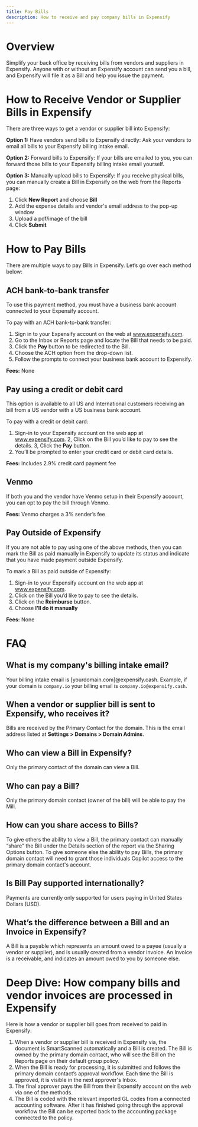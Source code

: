 ```yaml
---
title: Pay Bills 
description: How to receive and pay company bills in Expensify 
---
```

<!-- The lines above are required by Jekyll to process the .md file -->

# Overview
Simplify your back office by receiving bills from vendors and suppliers in Expensify. Anyone with or without an Expensify account can send you a bill, and Expensify will file it as a Bill and help you issue the payment.

# How to Receive Vendor or Supplier Bills in Expensify 

There are three ways to get a vendor or supplier bill into Expensify: 

**Option 1:** Have vendors send bills to Expensify directly: Ask your vendors to email all bills to your Expensify billing intake email. 

**Option 2:** Forward bills to Expensify: If your bills are emailed to you, you can forward those bills to your Expensify billing intake email yourself. 

**Option 3:** Manually upload bills to Expensify: If you receive physical bills, you can manually create a Bill in Expensify on the web from the Reports page: 
1. Click **New Report** and choose **Bill**
2. Add the expense details and vendor's email address to the pop-up window
3. Upload a pdf/image of the bill
4. Click **Submit**

# How to Pay Bills 

There are multiple ways to pay Bills in Expensify. Let’s go over each method below: 

## ACH bank-to-bank transfer

To use this payment method, you must have a business bank account connected to your Expensify account. 

To pay with an ACH bank-to-bank transfer: 

1. Sign in to your Expensify account on the web at www.expensify.com.
2. Go to the Inbox or Reports page and locate the Bill that needs to be paid. 
3. Click the **Pay** button to be redirected to the Bill. 
4. Choose the ACH option from the drop-down list.
5. Follow the prompts to connect your business bank account to Expensify.

**Fees:** None

## Pay using a credit or debit card

This option is available to all US and International customers receiving an bill from a US vendor with a US business bank account. 

To pay with a credit or debit card: 
1. Sign-in to your Expensify account on the web app at www.expensify.com.
2, Click on the Bill you’d like to pay to see the details.
3, Click the **Pay** button.
4. You’ll be prompted to enter your credit card or debit card details. 

**Fees:** Includes 2.9% credit card payment fee

## Venmo

If both you and the vendor have Venmo setup in their Expensify account, you can opt to pay the bill through Venmo.

**Fees:** Venmo charges a 3% sender’s fee

## Pay Outside of Expensify 

If you are not able to pay using one of the above methods, then you can mark the Bill  as paid manually in Expensify to update its status and indicate that you have made payment outside Expensify. 

To mark a Bill as paid outside of Expensify: 

1. Sign-in to your Expensify account on the web app at www.expensify.com.
2. Click on the Bill you’d like to pay to see the details.
3. Click on the **Reimburse** button. 
4. Choose **I’ll do it manually**

**Fees:** None

# FAQ

## What is my company's billing intake email? 
Your billing intake email is [yourdomain.com]@expensify.cash. Example, if your domain is `company.io` your billing email is `company.io@expensify.cash`. 

## When a vendor or supplier bill is sent to Expensify, who receives it? 

Bills are received by the Primary Contact for the domain. This is the email address listed at **Settings > Domains > Domain Admins**.

## Who can view a Bill in Expensify? 

Only the primary contact of the domain can view a Bill. 

## Who can pay a Bill?

Only the primary domain contact (owner of the bill) will be able to pay the Mill.

## How can you share access to Bills?

To give others the ability to view a Bill, the primary contact can manually “share” the Bill under the Details section of the report via the Sharing Options button. 
To give someone else the ability to pay Bills,  the primary domain contact will need to grant those individuals Copilot access to the primary domain contact's account. 

## Is Bill Pay supported internationally? 

Payments are currently only supported for users paying in United States Dollars (USD). 

## What’s the difference between a Bill and an Invoice in Expensify? 

A Bill is a payable which represents an amount owed to a payee (usually a vendor or supplier), and is usually created from a vendor invoice. An Invoice is a receivable, and indicates an amount owed to you by someone else. 

# Deep Dive: How company bills and vendor invoices are processed in Expensify 

Here is how a vendor or supplier bill goes from received to paid in Expensify: 

1. When a vendor or supplier bill is received in Expensify via, the document is SmartScanned automatically and a Bill is created. The Bill is owned by the primary domain contact, who will see the Bill on the Reports page on their default group policy. 
2. When the Bill is ready for processing, it is submitted and follows the primary domain contact’s approval workflow. Each time the Bill is approved, it is visible in the next approver's Inbox. 
3. The final approver pays the Bill from their Expensify account on the web via one of the methods.
4. The Bill is coded with the relevant imported GL codes from a connected accounting software. After it has finished going through the approval workflow the Bill can be exported back to the accounting package connected to the policy.
